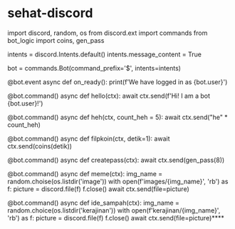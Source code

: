 # sehat-discord
import discord, random, os
from discord.ext import commands
from bot_logic import coins, gen_pass


intents = discord.Intents.default()
intents.message_content = True

bot = commands.Bot(command_prefix='$', intents=intents)

@bot.event
async def on_ready():
    print(f'We have logged in as {bot.user}')

@bot.command()
async def hello(ctx):
    await ctx.send(f'Hi! I am a bot {bot.user}!')

@bot.command()
async def heh(ctx, count_heh = 5):
    await ctx.send("he" * count_heh)

@bot.command()
async def filpkoin(ctx, detik=1):
    await ctx.send(coins(detik))

@bot.command()
async def createpass(ctx):
    await ctx.send(gen_pass(8))

@bot.command()
async def meme(ctx):
    img_name = random.choise(os.listdir('image'))
    with open(f'images/{img_name}', 'rb') as f:
        picture = discord.file(f)
        f.close()
    await ctx.send(file=picture)

@bot.command()
async def ide_sampah(ctx):
    img_name = random.choice(os.listdir('kerajinan'))
    with open(f'kerajinan/{img_name}', 'rb') as f:
        picture = discord.file(f)
        f.close()
    await ctx.send(file=picture)****
